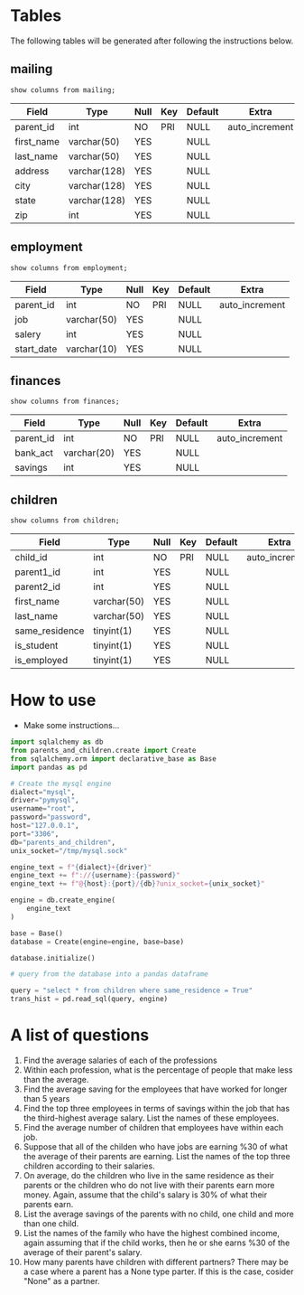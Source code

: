 # Tables
The following tables will be generated after following the instructions below.

## mailing
`show columns from mailing;` 

| Field      | Type         | Null | Key | Default | Extra          |
|------------|--------------|------|-----|---------|----------------|
| parent_id  | int          | NO   | PRI | NULL    | auto_increment |
| first_name | varchar(50)  | YES  |     | NULL    |                |
| last_name  | varchar(50)  | YES  |     | NULL    |                |
| address    | varchar(128) | YES  |     | NULL    |                |
| city       | varchar(128) | YES  |     | NULL    |                |
| state      | varchar(128) | YES  |     | NULL    |                |
| zip        | int          | YES  |     | NULL    |                |

## employment
`show columns from employment;` 

| Field      | Type        | Null | Key | Default | Extra          |
|------------|-------------|------|-----|---------|----------------|
| parent_id  | int         | NO   | PRI | NULL    | auto_increment |
| job        | varchar(50) | YES  |     | NULL    |                |
| salery     | int         | YES  |     | NULL    |                |
| start_date | varchar(10) | YES  |     | NULL    |                |

## finances
`show columns from finances;` 

| Field     | Type        | Null | Key | Default | Extra          |
|-----------|-------------|------|-----|---------|----------------|
| parent_id | int         | NO   | PRI | NULL    | auto_increment |
| bank_act  | varchar(20) | YES  |     | NULL    |                |
| savings   | int         | YES  |     | NULL    |                |

## children 
`show columns from children;` 

| Field          | Type        | Null | Key | Default | Extra          |
|----------------|-------------|------|-----|---------|----------------|
| child_id       | int         | NO   | PRI | NULL    | auto_increment |
| parent1_id     | int         | YES  |     | NULL    |                |
| parent2_id     | int         | YES  |     | NULL    |                |
| first_name     | varchar(50) | YES  |     | NULL    |                |
| last_name      | varchar(50) | YES  |     | NULL    |                |
| same_residence | tinyint(1)  | YES  |     | NULL    |                |
| is_student     | tinyint(1)  | YES  |     | NULL    |                |
| is_employed    | tinyint(1)  | YES  |     | NULL    |                |


# How to use
* Make some instructions...

```python
import sqlalchemy as db
from parents_and_children.create import Create
from sqlalchemy.orm import declarative_base as Base
import pandas as pd

# Create the mysql engine
dialect="mysql",
driver="pymysql",
username="root",
password="password",
host="127.0.0.1",
port="3306",
db="parents_and_children",
unix_socket="/tmp/mysql.sock"

engine_text = f"{dialect}+{driver}"
engine_text += f"://{username}:{password}"
engine_text += f"@{host}:{port}/{db}?unix_socket={unix_socket}"

engine = db.create_engine(
    engine_text
)

base = Base()
database = Create(engine=engine, base=base)

database.initialize()

# query from the database into a pandas dataframe

query = "select * from children where same_residence = True"
trans_hist = pd.read_sql(query, engine)
```

# A list of questions
1. Find the average salaries of each of the professions
2. Within each profession, what is the percentage of people that make less than
the average.
3. Find the average saving for the employees that have worked for longer than
5 years
4. Find the top three employees in terms of savings within the job that has
the third-highest average salary. List the names of these employees.
5. Find the average number of children that employees have within each job.
6. Suppose that all of the childen who have jobs are earning %30 of what the
average of their parents are earning. List the names of the top three children
according to their salaries.
7. On average, do the children who live in the same residence as their parents
or the children who do not live with their parents earn more money. Again,
assume that the child's salary is 30% of what their parents earn.
8. List the average savings of the parents with no child, one child and more
than one child.
9. List the names of the family who have the highest combined income, again
assuming that if the child works, then he or she earns %30 of the average of
their parent's salary.
10. How many parents have children with different partners? There may be a case
where a parent has a None type parter. If this is the case, cosider "None" as
a partner.
